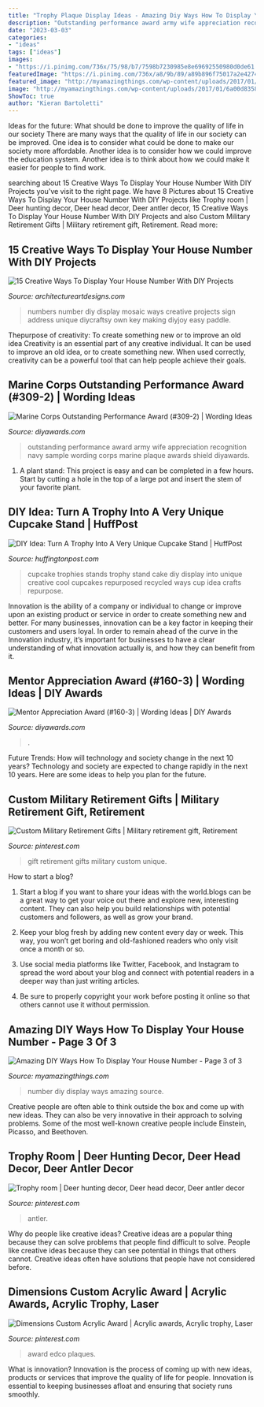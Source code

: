 ```yaml
---
title: "Trophy Plaque Display Ideas - Amazing Diy Ways How To Display Your House Number"
description: "Outstanding performance award army wife appreciation recognition navy sample wording corps marine plaque awards shield diyawards"
date: "2023-03-03"
categories:
- "ideas"
tags: ["ideas"]
images:
- "https://i.pinimg.com/736x/75/98/b7/7598b7230985e8e69692550980d0de61.jpg"
featuredImage: "https://i.pinimg.com/736x/a8/9b/89/a89b896f75017a2e42745ddb65c81e46.jpg"
featured_image: "http://myamazingthings.com/wp-content/uploads/2017/01/6a00d8358081ff69e201b7c6df230f970b-683x1024.jpg"
image: "http://myamazingthings.com/wp-content/uploads/2017/01/6a00d8358081ff69e201b7c6df230f970b-683x1024.jpg"
ShowToc: true
author: "Kieran Bartoletti"
---
```



Ideas for the future: What should be done to improve the quality of life in our society
There are many ways that the quality of life in our society can be improved. One idea is to consider what could be done to make our society more affordable. Another idea is to consider how we could improve the education system. Another idea is to think about how we could make it easier for people to find work.

	

		
searching about 15 Creative Ways To Display Your House Number With DIY Projects you've visit to the right page. We have 8 Pictures about 15 Creative Ways To Display Your House Number With DIY Projects like Trophy room | Deer hunting decor, Deer head decor, Deer antler decor, 15 Creative Ways To Display Your House Number With DIY Projects and also Custom Military Retirement Gifts | Military retirement gift, Retirement. Read more:
		
    
## 15 Creative Ways To Display Your House Number With DIY Projects

<img loading=lazy src="https://www.architectureartdesigns.com/wp-content/uploads/2017/08/15-Creative-Ways-To-Display-Your-House-Number-With-DIY-Projects-5.jpg" onerror="this.onerror=null;this.src='https://tse4.mm.bing.net/th?id=OIP.inDJvCx6wwXY4MlBTKEP8AHaJ9&amp;pid=15.1';" alt="15 Creative Ways To Display Your House Number With DIY Projects">

_Source: architectureartdesigns.com_

>numbers number diy display mosaic ways creative projects sign address unique diycraftsy own key making diyjoy easy paddle. 

	

Thepurpose of creativity: To create something new or to improve an old idea
Creativity is an essential part of any creative individual. It can be used to improve an old idea, or to create something new. When used correctly, creativity can be a powerful tool that can help people achieve their goals.

    
## Marine Corps Outstanding Performance Award (#309-2) | Wording Ideas

<img loading=lazy src="https://www.diyawards.com/images/products/themes/google_ad.white/309-sample-detail-marine-corps-shield-plaque-574.jpg" onerror="this.onerror=null;this.src='https://tse4.mm.bing.net/th?id=OIP.1BpStLEgVTrG_kQnS9N84QHaHa&amp;pid=15.1';" alt="Marine Corps Outstanding Performance Award (#309-2) | Wording Ideas">

_Source: diyawards.com_

>outstanding performance award army wife appreciation recognition navy sample wording corps marine plaque awards shield diyawards. 

	

1. A plant stand: This project is easy and can be completed in a few hours. Start by cutting a hole in the top of a large pot and insert the stem of your favorite plant.

    
## DIY Idea: Turn A Trophy Into A Very Unique Cupcake Stand | HuffPost

<img loading=lazy src="http://i.huffpost.com/gen/568233/thumbs/o-TROPHIES-570.jpg?15" onerror="this.onerror=null;this.src='https://tse2.mm.bing.net/th?id=OIP.XZyxlCCuv-FRRGhQO0-X_gHaJ8&amp;pid=15.1';" alt="DIY Idea: Turn A Trophy Into A Very Unique Cupcake Stand | HuffPost">

_Source: huffingtonpost.com_

>cupcake trophies stands trophy stand cake diy display into unique creative cool cupcakes repurposed recycled ways cup idea crafts repurpose. 

	

Innovation is the ability of a company or individual to change or improve upon an existing product or service in order to create something new and better. For many businesses, innovation can be a key factor in keeping their customers and users loyal. In order to remain ahead of the curve in the Innovation industry, it’s important for businesses to have a clear understanding of what innovation actually is, and how they can benefit from it.

    
## Mentor Appreciation Award (#160-3) | Wording Ideas | DIY Awards

<img loading=lazy src="https://www.diyawards.com/images/products/themes/google_ad.white/160-sample-detail-circle-appreciation-plaque-739.jpg" onerror="this.onerror=null;this.src='https://tse4.mm.bing.net/th?id=OIP.wwm56gsH8Pf24VhCsYjcRQHaHa&amp;pid=15.1';" alt="Mentor Appreciation Award (#160-3) | Wording Ideas | DIY Awards">

_Source: diyawards.com_

>. 

	

Future Trends: How will technology and society change in the next 10 years?
Technology and society are expected to change rapidly in the next 10 years. Here are some ideas to help you plan for the future.

    
## Custom Military Retirement Gifts | Military Retirement Gift, Retirement

<img loading=lazy src="https://i.pinimg.com/736x/a8/9b/89/a89b896f75017a2e42745ddb65c81e46.jpg" onerror="this.onerror=null;this.src='https://tse4.mm.bing.net/th?id=OIP.rgTJuZxTnqlE86HG0Wl3ZAHaJ4&amp;pid=15.1';" alt="Custom Military Retirement Gifts | Military retirement gift, Retirement">

_Source: pinterest.com_

>gift retirement gifts military custom unique. 

	

How to start a blog?
1. Start a blog if you want to share your ideas with the world.blogs can be a great way to get your voice out there and explore new, interesting content. They can also help you build relationships with potential customers and followers, as well as grow your brand.
2. Keep your blog fresh by adding new content every day or week. This way, you won’t get boring and old-fashioned readers who only visit once a month or so.

3. Use social media platforms like Twitter, Facebook, and Instagram to spread the word about your blog and connect with potential readers in a deeper way than just writing articles.

4. Be sure to properly copyright your work before posting it online so that others cannot use it without permission.

    
## Amazing DIY Ways How To Display Your House Number - Page 3 Of 3

<img loading=lazy src="http://myamazingthings.com/wp-content/uploads/2017/01/6a00d8358081ff69e201b7c6df230f970b-683x1024.jpg" onerror="this.onerror=null;this.src='https://tse1.mm.bing.net/th?id=OIP.4uXJbgD4TpFelHvXBv3TMgHaLG&amp;pid=15.1';" alt="Amazing DIY Ways How To Display Your House Number - Page 3 of 3">

_Source: myamazingthings.com_

>number diy display ways amazing source. 

	

Creative people are often able to think outside the box and come up with new ideas. They can also be very innovative in their approach to solving problems. Some of the most well-known creative people include Einstein, Picasso, and Beethoven.

    
## Trophy Room | Deer Hunting Decor, Deer Head Decor, Deer Antler Decor

<img loading=lazy src="https://i.pinimg.com/736x/75/98/b7/7598b7230985e8e69692550980d0de61.jpg" onerror="this.onerror=null;this.src='https://tse2.mm.bing.net/th?id=OIP.J_EHXyLSMGn95ak5SbfdowHaJs&amp;pid=15.1';" alt="Trophy room | Deer hunting decor, Deer head decor, Deer antler decor">

_Source: pinterest.com_

>antler. 

	

Why do people like creative ideas?
Creative ideas are a popular thing because they can solve problems that people find difficult to solve. People like creative ideas because they can see potential in things that others cannot. Creative ideas often have solutions that people have not considered before.

    
## Dimensions Custom Acrylic Award | Acrylic Awards, Acrylic Trophy, Laser

<img loading=lazy src="https://i.pinimg.com/736x/ce/bb/08/cebb0871dc4baa9d87a0d3a3ff4782d6.jpg" onerror="this.onerror=null;this.src='https://tse2.mm.bing.net/th?id=OIP.IK3SUVVN_4imnqH_TEck6AHaI4&amp;pid=15.1';" alt="Dimensions Custom Acrylic Award | Acrylic awards, Acrylic trophy, Laser">

_Source: pinterest.com_

>award edco plaques. 

	

What is innovation?
Innovation is the process of coming up with new ideas, products or services that improve the quality of life for people. Innovation is essential to keeping businesses afloat and ensuring that society runs smoothly.

